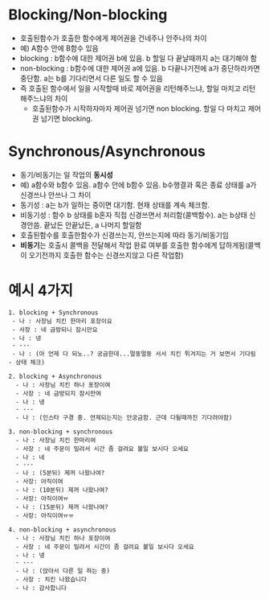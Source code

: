 # Blocking/Non-blocking
- 호출된함수가 호출한 함수에게 제어권을 건네주나 안주나의 차이
- 예) A함수 안에 B함수 있음
- blocking : b함수에 대한 제어권 b에 있음. b 할일 다 끝날때까지 a는 대기해야 함
- non-blocking : b함수에 대한 제어권 a에 있음. b 다끝나기전에 a가 중단하라카면 중단함. a는 b를 기다리면서 다른 일도 할 수 있음
- 즉 호출된 함수에서 일을 시작할때 바로 제어권을 리턴해주느냐, 할일 마치고 리턴해주느냐의 차이
  - 호출된함수가 시작하자마자 제어권 넘기면 non blocking. 할일 다 마치고 제어권 넘기면 blocking.
 

# Synchronous/Asynchronous
- 동기/비동기는 일 작업의 **동시성**
- 예) a함수와 b함수 있음. a함수 안에 b함수 있음. b수행결과 혹은 종료 상태를 a가 신경쓰나 안쓰나 그 차이
- 동기성 : a는 b가 일하는 중이면 대기함. 현재 상태를 계속 체크함.
- 비동기성 : 함수 b 상태를 b혼자 직접 신경쓰면서 처리함(콜백함수). a는 b상태 신경안씀. 끝났든 안끝났든, a 나머지 할일함
- 호출된함수를 호출한함수가 신경쓰는지, 안쓰는지에 따라 동기/비동기임
- **비동기**는 호출시 콜백을 전달해서 작업 완료 여부를 호출한 함수에게 답하게됨(콜백이 오기전까지 호출한 함수는 신경쓰지않고 다른 작업함)


# 예시 4가지
```
1. blocking + Synchronous
 - 나 : 사장님 치킨 한마리 포장이요
 - 사장 : 네 금방되니 잠시만요
 - 나 : 넹
 - ---
 - 나 : (아 언제 다 되노..? 궁금한데...멀뚱멀뚱 서서 치킨 튀겨지는 거 보면서 기다림 - 상태 체크)
```

```
2. blocking + Asynchronous
  - 나 : 사장님 치킨 하나 포장이여
  - 사장 : 네 금방되지 잠시만여
  - 나 : 넹
  - ---
  - 나 : (인스타 구경 중. 언제되는지는 안궁금함. 근데 다될때까진 기다려야함)
```


```
3. non-blocking + synchronous
  - 나 : 사장님 치킨 한마리여
  - 사장 : 네 주문이 밀려서 시간 좀 걸려요 볼일 보시다 오세요
  - 나 : 네
  - ---
  - 나 : (5분뒤) 제꺼 나왔나여?
  - 사장: 아직이여
  - 나 : (10분뒤) 제꺼 나왔나여?
  - 사장: 아직이여ㅠ
  - 나 : (15분뒤) 제꺼 나왔나여?
  - 사장: 아직이여ㅠㅠ
```

```
4. non-blocking + asynchronous
  - 나 : 사장님 치킨 하나 포장이여
  - 사장 : 네 주문이 밀려서 시간이 좀 걸려요 볼일 보시다 오세요
  - 나 : 넹
  - ---
  - 나 : (앉아서 다른 일 하는 중)
  - 사장 : 치킨 나왔습니다
  - 나 : 감사합니다
```

